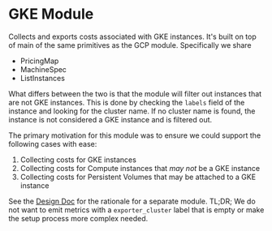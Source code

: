 # GKE Module

Collects and exports costs associated with GKE instances.
It's built on top of main of the same primitives as the GCP module.
Specifically we share
- PricingMap
- MachineSpec
- ListInstances

What differs between the two is that the module will filter out instances that are not GKE instances.
This is done by checking the `labels` field of the instance and looking for the cluster name.
If no cluster name is found, the instance is not considered a GKE instance and is filtered out.

The primary motivation for this module was to ensure we could support the following cases with ease:
1. Collecting costs for GKE instances
2. Collecting costs for Compute instances that _may not_ be a GKE instance
3. Collecting costs for Persistent Volumes that may be attached to a GKE instance

See the [Design Doc](https://docs.google.com/document/d/1nCU1SVsuJ4HpV6R-N-AFBaDI5AJmSS3q9jH8_h-_Y8s/edit) for the rationale for a separate module.
TL;DR; We do not want to emit metrics with a `exporter_cluster` label that is empty or make the setup process more complex needed.
